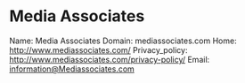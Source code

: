 
# Media Associates

Name: Media Associates
Domain: mediassociates.com
Home: http://www.mediassociates.com/ 
Privacy_policy: http://www.mediassociates.com/privacy-policy/
Email: information@Mediassociates.com
